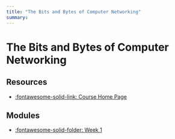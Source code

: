 ```yaml
---
title: "The Bits and Bytes of Computer Networking"
summary:
---
```


The Bits and Bytes of Computer Networking
===

Resources
---

- [:fontawesome-solid-link: Course Home Page][1]

<!-- Links -->
[1]: https://www.coursera.org/learn/computer-networking/home/

Modules
---

- [:fontawesome-solid-folder: Week 1](week-1/index.md)
